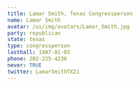 ```yaml
---
title: Lamar Smith, Texas Congressperson
name: Lamar Smith
avatar: /ui/img/avatars/Lamar_Smith.jpg
party: republican
state: texas
type: congressperson
lasthall: 1987-01-03
phone: 202-225-4236
never: TRUE
twitter: LamarSmithTX21
---
```

